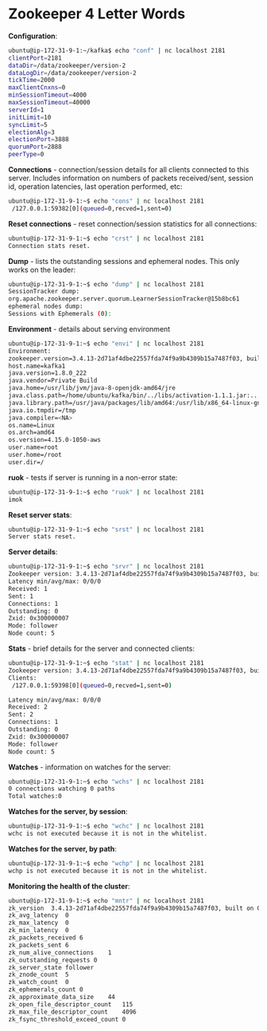 # Zookeeper 4 Letter Words

**Configuration**:

```bash
ubuntu@ip-172-31-9-1:~/kafka$ echo "conf" | nc localhost 2181
clientPort=2181
dataDir=/data/zookeeper/version-2
dataLogDir=/data/zookeeper/version-2
tickTime=2000
maxClientCnxns=0
minSessionTimeout=4000
maxSessionTimeout=40000
serverId=1
initLimit=10
syncLimit=5
electionAlg=3
electionPort=3888
quorumPort=2888
peerType=0
```

**Connections** - connection/session details for all clients connected to this server. Includes information on numbers of packets received/sent, session id, operation latencies, last operation performed, etc:

```bash
ubuntu@ip-172-31-9-1:~$ echo "cons" | nc localhost 2181
 /127.0.0.1:59382[0](queued=0,recved=1,sent=0)
```

**Reset connections** - reset connection/session statistics for all connections:

```bash
ubuntu@ip-172-31-9-1:~$ echo "crst" | nc localhost 2181
Connection stats reset.
```

**Dump** - lists the outstanding sessions and ephemeral nodes. This only works on the leader:

```bash
ubuntu@ip-172-31-9-1:~$ echo "dump" | nc localhost 2181
SessionTracker dump:
org.apache.zookeeper.server.quorum.LearnerSessionTracker@15b8bc61
ephemeral nodes dump:
Sessions with Ephemerals (0):
```

**Environment** - details about serving environment

```bash
ubuntu@ip-172-31-9-1:~$ echo "envi" | nc localhost 2181
Environment:
zookeeper.version=3.4.13-2d71af4dbe22557fda74f9a9b4309b15a7487f03, built on 06/29/2018 00:39 GMT
host.name=kafka1
java.version=1.8.0_222
java.vendor=Private Build
java.home=/usr/lib/jvm/java-8-openjdk-amd64/jre
java.class.path=/home/ubuntu/kafka/bin/../libs/activation-1.1.1.jar:...
java.library.path=/usr/java/packages/lib/amd64:/usr/lib/x86_64-linux-gnu/jni:/lib/x86_64-linux-gnu:/usr/lib/x86_64-linux-gnu:/usr/lib/jni:/lib:/usr/lib
java.io.tmpdir=/tmp
java.compiler=<NA>
os.name=Linux
os.arch=amd64
os.version=4.15.0-1050-aws
user.name=root
user.home=/root
user.dir=/
```

**ruok** - tests if server is running in a non-error state:

```bash
ubuntu@ip-172-31-9-1:~$ echo "ruok" | nc localhost 2181
imok
```

**Reset server stats**:

```bash
ubuntu@ip-172-31-9-1:~$ echo "srst" | nc localhost 2181
Server stats reset.
```

**Server details**:

```bash
ubuntu@ip-172-31-9-1:~$ echo "srvr" | nc localhost 2181
Zookeeper version: 3.4.13-2d71af4dbe22557fda74f9a9b4309b15a7487f03, built on 06/29/2018 00:39 GMT
Latency min/avg/max: 0/0/0
Received: 1
Sent: 1
Connections: 1
Outstanding: 0
Zxid: 0x300000007
Mode: follower
Node count: 5
```

**Stats** - brief details for the server and connected clients:

```bash
ubuntu@ip-172-31-9-1:~$ echo "stat" | nc localhost 2181
Zookeeper version: 3.4.13-2d71af4dbe22557fda74f9a9b4309b15a7487f03, built on 06/29/2018 00:39 GMT
Clients:
 /127.0.0.1:59398[0](queued=0,recved=1,sent=0)

Latency min/avg/max: 0/0/0
Received: 2
Sent: 2
Connections: 1
Outstanding: 0
Zxid: 0x300000007
Mode: follower
Node count: 5
```

**Watches** - information on watches for the server:

```bash
ubuntu@ip-172-31-9-1:~$ echo "wchs" | nc localhost 2181
0 connections watching 0 paths
Total watches:0
```

**Watches for the server, by session**:

```bash
ubuntu@ip-172-31-9-1:~$ echo "wchc" | nc localhost 2181
wchc is not executed because it is not in the whitelist.
```

**Watches for the server, by path**:

```bash
ubuntu@ip-172-31-9-1:~$ echo "wchp" | nc localhost 2181
wchp is not executed because it is not in the whitelist.
```

**Monitoring the health of the cluster**:

```bash
ubuntu@ip-172-31-9-1:~$ echo "mntr" | nc localhost 2181
zk_version	3.4.13-2d71af4dbe22557fda74f9a9b4309b15a7487f03, built on 06/29/2018 00:39 GMT
zk_avg_latency	0
zk_max_latency	0
zk_min_latency	0
zk_packets_received	6
zk_packets_sent	6
zk_num_alive_connections	1
zk_outstanding_requests	0
zk_server_state	follower
zk_znode_count	5
zk_watch_count	0
zk_ephemerals_count	0
zk_approximate_data_size	44
zk_open_file_descriptor_count	115
zk_max_file_descriptor_count	4096
zk_fsync_threshold_exceed_count	0
```

